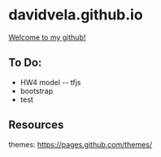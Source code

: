 # davidvela.github.io

[Welcome to my github!](davidvela.github.io)
<br/>




## To Do: 
- HW4 model -- tfjs
- bootstrap 
- test


## Resources 
themes: https://pages.github.com/themes/
